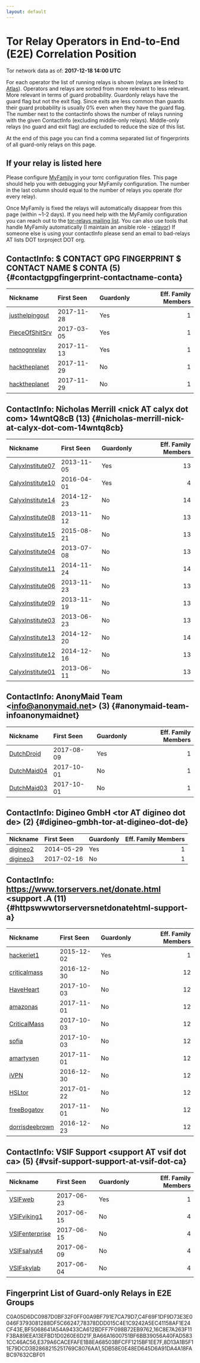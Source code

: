 ```yaml
---
layout: default
---
```



# Tor Relay Operators in End-to-End (E2E) Correlation Position

Tor network data as of: **2017-12-18 14:00 UTC**

For each operator the list of running relays is shown (relays are linked to [Atlas](https://atlas.torproject.org)).
Operators and relays are sorted from more relevant to less relevant. More relevant in terms of guard probability.
Guardonly relays have the guard flag but not the exit flag.
Since exits are less common than guards their guard probability is usually 0% even when they have the guard flag.
The number next to the contactinfo shows the number of relays running with the given ContactInfo (excluding middle-only relays).
Middle-only relays (no guard and exit flag) are excluded to reduce the size of this list.

At the end of this page you can find a comma separated list of fingerprints of all guard-only relays on this page.

## If your relay is listed here
Please configure [MyFamily](https://www.torproject.org/docs/tor-manual.html.en#MyFamily) in your torrc configuration files.
This page should help you with debugging your MyFamily configuration. The number in the last column should equal to the number of
relays you operate (for every relay).

Once MyFamily is fixed the relays will automatically disappear from this page (within ~1-2 days).
If you need help with the MyFamily configuration you can reach out to the
[tor-relays mailing list](https://lists.torproject.org/cgi-bin/mailman/listinfo/tor-relays).
You can also use tools that handle MyFamily automatically (I maintain an ansible role - 
[relayor](https://medium.com/@nusenu/deploying-tor-relays-with-ansible-6612593fa34d))
If someone else is using your contactInfo please send an email to bad-relays AT lists DOT torproject DOT org.


## ContactInfo: $ CONTACT GPG FINGERPRINT $ CONTACT NAME $ CONTA (5) {#contactgpgfingerprint-contactname-conta}

| Nickname                                                                                         | First Seen   | Guardonly   |   Eff. Family Members |
|:-------------------------------------------------------------------------------------------------|:-------------|:------------|----------------------:|
| [justhelpingout](https://atlas.torproject.org/#details/C4F69F1DF9D73E3E0046F3793081288DF5C66247) | 2017-11-28   | Yes         |                     1 |
| [PieceOfShitSrv](https://atlas.torproject.org/#details/8D13A1B5F11E79DCD3B2868215251769C8076AA1) | 2017-03-05   | Yes         |                     1 |
| [netnognrelay](https://atlas.torproject.org/#details/BA66A1600751BF6BB39056A40FAD5831CC46AC56)   | 2017-11-13   | Yes         |                     1 |
| [hacktheplanet](https://atlas.torproject.org/#details/578181FDA505323F16896F1CFCBD025DA8465FA3)  | 2017-11-29   | No          |                     1 |
| [hacktheplanet](https://atlas.torproject.org/#details/6549C60CC844036B7C7C22A75B2C384041EFEAB1)  | 2017-11-29   | No          |                     1 |

## ContactInfo: Nicholas Merrill &lt;nick AT calyx dot com&gt; 14wntQ8cB (13) {#nicholas-merrill-nick-at-calyx-dot-com-14wntq8cb}

| Nickname                                                                                           | First Seen   | Guardonly   |   Eff. Family Members |
|:---------------------------------------------------------------------------------------------------|:-------------|:------------|----------------------:|
| [CalyxInstitute07](https://atlas.torproject.org/#details/1B9FACF25E17D26E307EA7CFA7D455B144B032E5) | 2013-11-05   | Yes         |                    13 |
| [CalyxInstitute10](https://atlas.torproject.org/#details/42ED91DD3768F6A2A194D094A7432CBE8DA004B1) | 2016-04-01   | Yes         |                     4 |
| [CalyxInstitute14](https://atlas.torproject.org/#details/0011BD2485AD45D984EC4159C88FC066E5E3300E) | 2014-12-23   | No          |                    14 |
| [CalyxInstitute08](https://atlas.torproject.org/#details/0B5E5E70FFEA9C7F9FFD13B8E16916A608F3E9EB) | 2013-11-12   | No          |                    13 |
| [CalyxInstitute15](https://atlas.torproject.org/#details/47E49319DD67784F1E65B5793371BE467365979E) | 2015-08-21   | No          |                    13 |
| [CalyxInstitute04](https://atlas.torproject.org/#details/501B3DBF250B094A05CA5DBC424AD4C3D46721A2) | 2013-07-08   | No          |                    13 |
| [CalyxInstitute11](https://atlas.torproject.org/#details/6C143720FFF8469EF6A5C5B4066366340CF6C0D1) | 2014-11-24   | No          |                    14 |
| [CalyxInstitute06](https://atlas.torproject.org/#details/6F4E9FD00D4251D98BE96FB1AA546FE34676A95B) | 2013-11-23   | No          |                    13 |
| [CalyxInstitute09](https://atlas.torproject.org/#details/7761DDC7EB1BE26D4155F74A15F12C32A36FE0F2) | 2013-11-19   | No          |                    13 |
| [CalyxInstitute03](https://atlas.torproject.org/#details/84D361B736A8CD1E8818D0FC186892E91AB76881) | 2013-06-23   | No          |                    13 |
| [CalyxInstitute13](https://atlas.torproject.org/#details/A7C7EB2A0DFB2E3FFFC12B7756707433DD550F9E) | 2014-12-20   | No          |                    14 |
| [CalyxInstitute12](https://atlas.torproject.org/#details/B34CC9056250847D1980F08285B01CF0B718C0B6) | 2014-12-16   | No          |                    13 |
| [CalyxInstitute01](https://atlas.torproject.org/#details/E4D1F25DFBE484208866BA4A1A958B73127CB0AD) | 2013-06-11   | No          |                    13 |

## ContactInfo: AnonyMaid Team &lt;info@anonymaid.net&gt; (3) {#anonymaid-team-infoanonymaidnet}

| Nickname                                                                                      | First Seen   | Guardonly   |   Eff. Family Members |
|:----------------------------------------------------------------------------------------------|:-------------|:------------|----------------------:|
| [DutchDroid](https://atlas.torproject.org/#details/BF5068641A54A9433CA612BDFF7F098B72EB9762)  | 2017-08-09   | Yes         |                     1 |
| [DutchMaid04](https://atlas.torproject.org/#details/44182447E5E9F2997754CE53FFB4881942B5B3C6) | 2017-10-01   | No          |                     1 |
| [DutchMaid03](https://atlas.torproject.org/#details/7FAB8FED1A821455902BEA3388A6DA5BF6F78198) | 2017-10-01   | No          |                     1 |

## ContactInfo: Digineo GmbH &lt;tor AT digineo dot de&gt; (2) {#digineo-gmbh-tor-at-digineo-dot-de}

| Nickname                                                                                   | First Seen   | Guardonly   |   Eff. Family Members |
|:-------------------------------------------------------------------------------------------|:-------------|:------------|----------------------:|
| [digineo2](https://atlas.torproject.org/#details/C0A05D6DC0987D0BF32F0FF00A9BF791E7CA79D7) | 2014-05-29   | Yes         |                     1 |
| [digineo3](https://atlas.torproject.org/#details/B21211A1A2C68F2D9E57E3C7AEAF4F04AFC10E7F) | 2017-02-16   | No          |                     1 |

## ContactInfo: https://www.torservers.net/donate.html &lt;support .A (11) {#httpswwwtorserversnetdonatehtml-support-a}

| Nickname                                                                                         | First Seen   | Guardonly   |   Eff. Family Members |
|:-------------------------------------------------------------------------------------------------|:-------------|:------------|----------------------:|
| [hackeriet1](https://atlas.torproject.org/#details/E379A6CACEFAFE1B8EA68503BFCFF1215BF1EE7F)     | 2015-12-02   | Yes         |                     1 |
| [criticalmass](https://atlas.torproject.org/#details/1D3174338A1131A53E098443E76E1103CDED00DC)   | 2016-12-30   | No          |                    12 |
| [HaveHeart](https://atlas.torproject.org/#details/204DFD2A2C6A0DC1FA0EACB495218E0B661704FD)      | 2017-10-03   | No          |                    12 |
| [amazonas](https://atlas.torproject.org/#details/5974B3F4C66D83BBC9622E0F0F023FE48428DB9B)       | 2017-11-01   | No          |                    12 |
| [CriticalMass](https://atlas.torproject.org/#details/77131D7E2EC1CA9B8D737502256DA9103599CE51)   | 2017-10-03   | No          |                    12 |
| [sofia](https://atlas.torproject.org/#details/7BFB908A3AA5B491DA4CA72CCBEE0E1F2A939B55)          | 2017-10-03   | No          |                    12 |
| [amartysen](https://atlas.torproject.org/#details/8EF8766E1645A41A2AE1565EB673A4957C8D5AD2)      | 2017-11-01   | No          |                    12 |
| [iVPN](https://atlas.torproject.org/#details/A2534EF23390CAE079B1586F0FDF9CE11F556062)           | 2016-12-30   | No          |                    12 |
| [HSLtor](https://atlas.torproject.org/#details/E43A346CB81DDF364B6FF68235AFADBA0E8692B8)         | 2017-01-22   | No          |                    12 |
| [freeBogatov](https://atlas.torproject.org/#details/F4594608272C82407E9D137F1AE89A408CCFD285)    | 2017-11-01   | No          |                    12 |
| [dorrisdeebrown](https://atlas.torproject.org/#details/FDAED15C98CFE7A416E5676F614254F78406105C) | 2016-12-23   | No          |                    12 |

## ContactInfo: VSIF Support &lt;support AT vsif dot ca&gt; (5) {#vsif-support-support-at-vsif-dot-ca}

| Nickname                                                                                         | First Seen   | Guardonly   |   Eff. Family Members |
|:-------------------------------------------------------------------------------------------------|:-------------|:------------|----------------------:|
| [VSIFweb](https://atlas.torproject.org/#details/78378DDD015C4E1C9242A5EC41158AF1E24CF43E)        | 2017-06-23   | Yes         |                     1 |
| [VSIFviking1](https://atlas.torproject.org/#details/1DEB985E3EEC0E7E0F6A887B417065E63522C5E2)    | 2017-06-15   | No          |                     4 |
| [VSIFenterprise](https://atlas.torproject.org/#details/59AE2B55941324B24354ADAAF971FC2C9F836963) | 2017-06-15   | No          |                     4 |
| [VSIFsalyut4](https://atlas.torproject.org/#details/D2461A903A754DEA625827AB333A2ECD06CE2E43)    | 2017-06-09   | No          |                     4 |
| [VSIFskylab](https://atlas.torproject.org/#details/F13B97699EF7328A6289E5C2540560903CBC79A8)     | 2017-06-04   | No          |                     4 |


## Fingerprint List of Guard-only Relays in E2E Groups

C0A05D6DC0987D0BF32F0FF00A9BF791E7CA79D7,C4F69F1DF9D73E3E0046F3793081288DF5C66247,78378DDD015C4E1C9242A5EC41158AF1E24CF43E,BF5068641A54A9433CA612BDFF7F098B72EB9762,16C8E7A263F11F3BA89EEA13EFBD1D0260E6D21F,BA66A1600751BF6BB39056A40FAD5831CC46AC56,E379A6CACEFAFE1B8EA68503BFCFF1215BF1EE7F,8D13A1B5F11E79DCD3B2868215251769C8076AA1,5DB58E0E48ED645D6A91DA4A18FABC97632CBF01
